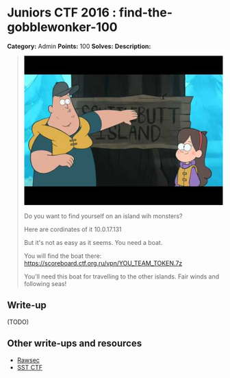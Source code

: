 # Juniors CTF 2016 : find-the-gobblewonker-100

**Category:** Admin
**Points:** 100
**Solves:**
**Description:**

> ![Description Image](find-the-gobblewonker-desc-0.jpg)
>
> Do you want to find yourself on an island wih monsters?
>
> Here are cordinates of it 10.0.17.131
>
> But it's not as easy as it seems. You need a boat.
>
> You will find the boat there: <https://scoreboard.ctf.org.ru/vpn/YOU_TEAM_TOKEN.7z>
>
> You'll need this boat for travelling to the other islands. Fair winds and following seas!

## Write-up

(TODO)

## Other write-ups and resources

* [Rawsec](http://rawsec.ml/en/JuniorCTF-2016-network-Find-The-Gobblewonker/)
* [SST CTF](https://github.com/SST-CTF/writeups/tree/master/Juniors%20CTF/Find%20The%20Gobblewonker)
